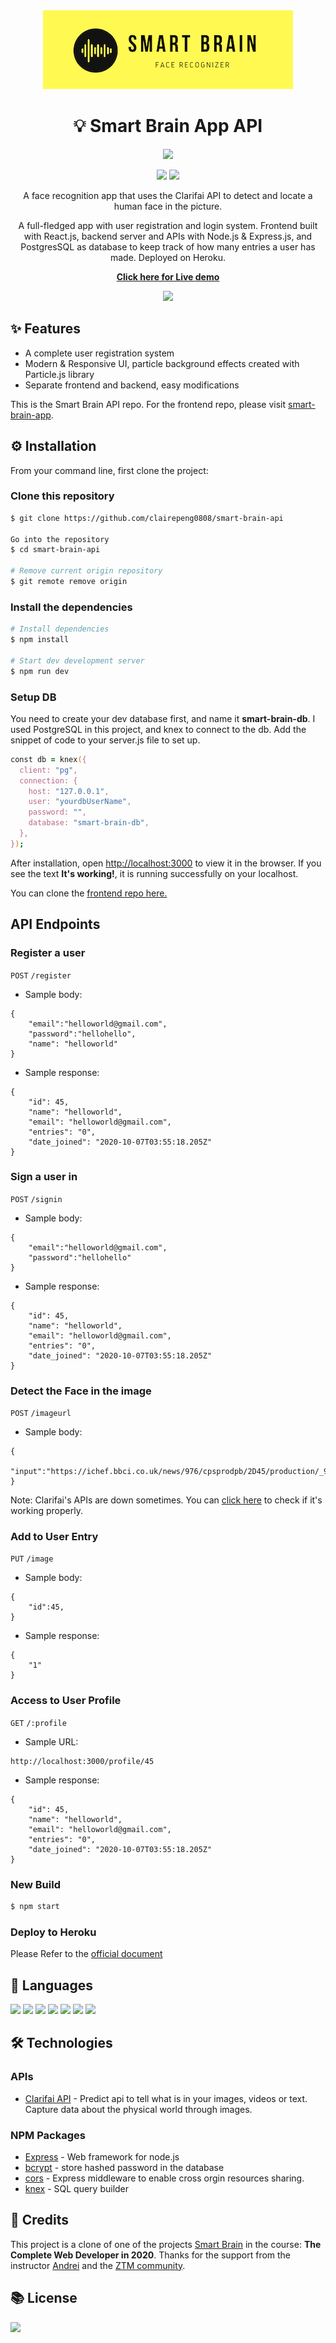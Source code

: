 <div align='center'><img src="./banner.png"/></div>

# <div align='center'>💡 Smart Brain App API</div>

<div align='center'>
<p>
    <img src="https://www.herokucdn.com/deploy/button.svg"/><p>
    <a href="https://smart-brain-claire.herokuapp.com/"><img src="https://img.shields.io/website?down_color=grey&down_message=offline&style=flat-square&up_color=brightgreen&up_message=online&url=https%3A%2F%2Fsmart-brain-claire.herokuapp.com%2F"/></a>
    <img src="https://img.shields.io/npm/v/npm?label=npm&style=flat-square&color=9cf"/>

</p>
<p>
A face recognition app that uses the Clarifai API to detect and locate a human face in the picture.

A full-fledged app with user registration and login system. Frontend built with React.js, backend server and APIs with Node.js & Express.js, and PostgresSQL as database to keep track of how many entries a user has made. Deployed on Heroku.

</p>
<p><strong><a href="https://smart-brain-claire.herokuapp.com/">
Click here for Live demo</a></strong>
</p>
<img src="./demo.gif"/>
</div>

## ✨ Features

- A complete user registration system
- Modern & Responsive UI, particle background effects created with Particle.js library
- Separate frontend and backend, easy modifications

This is the Smart Brain API repo. For the frontend repo, please visit [smart-brain-app](https://github.com/clairepeng0808/smart-brain-app).

## ⚙️ Installation

From your command line, first clone the project:

### Clone this repository

```zsh
$ git clone https://github.com/clairepeng0808/smart-brain-api

Go into the repository
$ cd smart-brain-api

# Remove current origin repository
$ git remote remove origin
```

### Install the dependencies

```zsh
# Install dependencies
$ npm install

# Start dev development server
$ npm run dev
```

### Setup DB

You need to create your dev database first, and name it **smart-brain-db**. I used PostgreSQL in this project, and knex to connect to the db. Add the snippet of code to your server.js file to set up.

```zsh
const db = knex({
  client: "pg",
  connection: {
    host: "127.0.0.1",
    user: "yourdbUserName",
    password: "",
    database: "smart-brain-db",
  },
});
```

After installation, open [http://localhost:3000](http://localhost:3000) to view it in the browser. If you see the text **It's working!**, it is running successfully on your localhost.

You can clone the [frontend repo here.](https://github.com/clairepeng0808/smart-brain-app)

## API Endpoints

### Register a user

`POST` `/register`

- Sample body:

```
{
    "email":"helloworld@gmail.com",
    "password":"hellohello",
    "name": "helloworld"
}
```

- Sample response:

```
{
    "id": 45,
    "name": "helloworld",
    "email": "helloworld@gmail.com",
    "entries": "0",
    "date_joined": "2020-10-07T03:55:18.205Z"
}
```

### Sign a user in

`POST` `/signin`

- Sample body:

```
{
    "email":"helloworld@gmail.com",
    "password":"hellohello"
}
```

- Sample response:

```
{
    "id": 45,
    "name": "helloworld",
    "email": "helloworld@gmail.com",
    "entries": "0",
    "date_joined": "2020-10-07T03:55:18.205Z"
}
```

### Detect the Face in the image

`POST` `/imageurl`

- Sample body:

```
{
    "input":"https://ichef.bbci.co.uk/news/976/cpsprodpb/2D45/production/_92798511_afp_gomez.jpg"
}
```

Note: Clarifai's APIs are down sometimes. You can [click here](https://www.clarifai.com/models/face-detection) to check if it's working properly.

### Add to User Entry

`PUT` `/image`

- Sample body:

```
{
    "id":45,
}
```

- Sample response:

```
{
    "1"
}
```

### Access to User Profile

`GET` `/:profile`

- Sample URL:

```
http://localhost:3000/profile/45
```

- Sample response:

```
{
    "id": 45,
    "name": "helloworld",
    "email": "helloworld@gmail.com",
    "entries": "0",
    "date_joined": "2020-10-07T03:55:18.205Z"
}
```

### New Build

```zsh
$ npm start
```

### Deploy to Heroku

Please Refer to the [official document](https://devcenter.heroku.com/articles/getting-started-with-nodejs#set-up)

## 🤟 Languages

<div>
<img src="https://img.shields.io/badge/javascript%20-%23323330.svg?&style=for-the-badge&logo=javascript&logoColor=%23F7DF1E"/>
<img src="https://img.shields.io/badge/react%20-%2320232a.svg?&style=for-the-badge&logo=react&logoColor=%2361DAFB"/>
<img src="https://img.shields.io/badge/node.js%20-%2343853D.svg?&style=for-the-badge&logo=node.js&logoColor=white"/>
<img src="https://img.shields.io/badge/express.js%20-%23404d59.svg?&style=for-the-badge"/>
<img src="https://img.shields.io/badge/postgres-%23316192.svg?&style=for-the-badge&logo=postgresql&logoColor=white"/>
<img src="https://img.shields.io/badge/html5%20-%23E34F26.svg?&style=for-the-badge&logo=html5&logoColor=white"/>
<img src="https://img.shields.io/badge/css3%20-%231572B6.svg?&style=for-the-badge&logo=css3&logoColor=white"/>
</div>

## 🛠️ Technologies

### APIs

- [Clarifai API](https://www.clarifai.com/models/face-detection) - Predict api to tell what is in your images, videos or text. Capture data about the physical world through images.

### NPM Packages

- [Express](https://www.npmjs.com/package/express) - Web framework for node.js
- [bcrypt](https://www.npmjs.com/package/bcrypt) - store hashed password in the database
- [cors](https://vincentgarreau.com/particles.js/) - Express middleware to enable cross orgin resources sharing.
- [knex](https://www.npmjs.com/package/knex) - SQL query builder

## 💎 Credits

This project is a clone of one of the projects [Smart Brain](https://github.com/aneagoie/smart-brain) in the course: **The Complete Web Developer in 2020**. Thanks for the support from the instructor [Andrei](https://github.com/aneagoie) and the [ZTM community](https://github.com/zero-to-mastery).

## 📚 License

<img src="https://img.shields.io/github/license/clairepeng0808/smart-brain-app?style=flat-square&color=9cf" />

